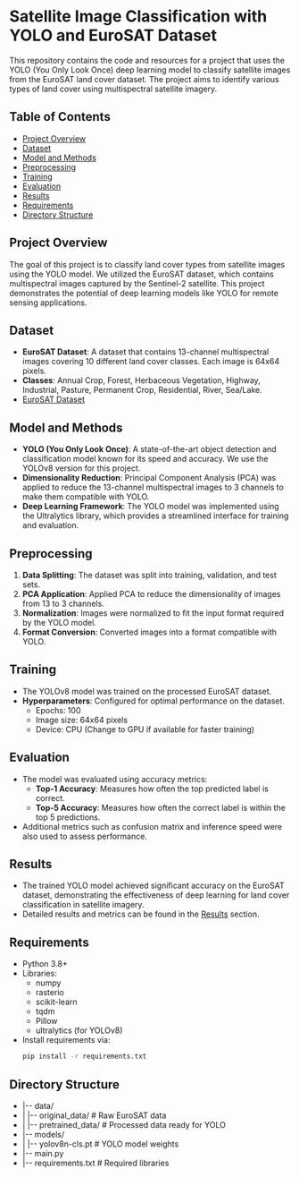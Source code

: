 # Satellite Image Classification with YOLO and EuroSAT Dataset

This repository contains the code and resources for a project that uses the YOLO (You Only Look Once) deep learning model to classify satellite images from the EuroSAT land cover dataset. The project aims to identify various types of land cover using multispectral satellite imagery.

## Table of Contents
- [Project Overview](#project-overview)
- [Dataset](#dataset)
- [Model and Methods](#model-and-methods)
- [Preprocessing](#preprocessing)
- [Training](#training)
- [Evaluation](#evaluation)
- [Results](#results)
- [Requirements](#requirements)
- [Directory Structure](#directory-structure)

## Project Overview
The goal of this project is to classify land cover types from satellite images using the YOLO model. We utilized the EuroSAT dataset, which contains multispectral images captured by the Sentinel-2 satellite. This project demonstrates the potential of deep learning models like YOLO for remote sensing applications.

## Dataset
- **EuroSAT Dataset**: A dataset that contains 13-channel multispectral images covering 10 different land cover classes. Each image is 64x64 pixels.
- **Classes**: Annual Crop, Forest, Herbaceous Vegetation, Highway, Industrial, Pasture, Permanent Crop, Residential, River, Sea/Lake.
- [EuroSAT Dataset](https://github.com/phelber/EuroSAT)  

## Model and Methods
- **YOLO (You Only Look Once)**: A state-of-the-art object detection and classification model known for its speed and accuracy. We use the YOLOv8 version for this project.
- **Dimensionality Reduction**: Principal Component Analysis (PCA) was applied to reduce the 13-channel multispectral images to 3 channels to make them compatible with YOLO.
- **Deep Learning Framework**: The YOLO model was implemented using the Ultralytics library, which provides a streamlined interface for training and evaluation.

## Preprocessing
1. **Data Splitting**: The dataset was split into training, validation, and test sets.
2. **PCA Application**: Applied PCA to reduce the dimensionality of images from 13 to 3 channels.
3. **Normalization**: Images were normalized to fit the input format required by the YOLO model.
4. **Format Conversion**: Converted images into a format compatible with YOLO.

## Training
- The YOLOv8 model was trained on the processed EuroSAT dataset.
- **Hyperparameters**: Configured for optimal performance on the dataset.
  - Epochs: 100
  - Image size: 64x64 pixels
  - Device: CPU (Change to GPU if available for faster training)
  
## Evaluation
- The model was evaluated using accuracy metrics:
  - **Top-1 Accuracy**: Measures how often the top predicted label is correct.
  - **Top-5 Accuracy**: Measures how often the correct label is within the top 5 predictions.
- Additional metrics such as confusion matrix and inference speed were also used to assess performance.

## Results
- The trained YOLO model achieved significant accuracy on the EuroSAT dataset, demonstrating the effectiveness of deep learning for land cover classification in satellite imagery.
- Detailed results and metrics can be found in the [Results](#results) section.

## Requirements
- Python 3.8+
- Libraries: 
  - numpy
  - rasterio
  - scikit-learn
  - tqdm
  - Pillow
  - ultralytics (for YOLOv8)
- Install requirements via:
  ```bash
  pip install -r requirements.txt

## Directory Structure
- |-- data/
- |   |-- original_data/       # Raw EuroSAT data
- |   |-- pretrained_data/     # Processed data ready for YOLO
- |-- models/
- |   |-- yolov8n-cls.pt       # YOLO model weights
- |-- main.py
- |-- requirements.txt         # Required libraries
